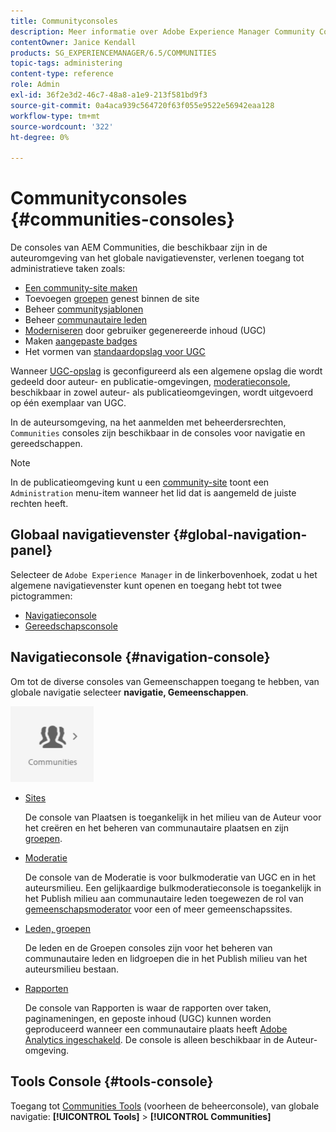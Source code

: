 ```yaml
---
title: Communityconsoles
description: Meer informatie over Adobe Experience Manager Community Consoles die beschikbaar zijn in de ontwerpomgeving vindt u in het wereldwijde navigatiepaneel.
contentOwner: Janice Kendall
products: SG_EXPERIENCEMANAGER/6.5/COMMUNITIES
topic-tags: administering
content-type: reference
role: Admin
exl-id: 36f2e3d2-46c7-48a8-a1e9-213f581bd9f3
source-git-commit: 0a4aca939c564720f63f055e9522e56942eaa128
workflow-type: tm+mt
source-wordcount: '322'
ht-degree: 0%

---
```


# Communityconsoles {#communities-consoles}

De consoles van AEM Communities, die beschikbaar zijn in de auteuromgeving van het globale navigatievenster, verlenen toegang tot administratieve taken zoals:

* [Een community-site maken](sites-console.md)
* Toevoegen [groepen](groups.md) genest binnen de site
* Beheer [communitysjablonen](sites.md)
* Beheer [communautaire leden](members.md)
* [Moderniseren](moderate-ugc.md) door gebruiker gegenereerde inhoud (UGC)
* Maken [aangepaste badges](badges.md)
* Het vormen van [standaardopslag voor UGC](srp-config.md)

Wanneer [UGC-opslag](working-with-srp.md) is geconfigureerd als een algemene opslag die wordt gedeeld door auteur- en publicatie-omgevingen, [moderatieconsole](moderation.md), beschikbaar in zowel auteur- als publicatieomgevingen, wordt uitgevoerd op één exemplaar van UGC.

In de auteursomgeving, na het aanmelden met beheerdersrechten, `Communities` consoles zijn beschikbaar in de consoles voor navigatie en gereedschappen.

>[!NOTE]
>
>In de publicatieomgeving kunt u een [community-site](sites-console.md) toont een `Administration` menu-item wanneer het lid dat is aangemeld de juiste rechten heeft.

## Globaal navigatievenster {#global-navigation-panel}

Selecteer de `Adobe Experience Manager` in de linkerbovenhoek, zodat u het algemene navigatievenster kunt openen en toegang hebt tot twee pictogrammen:

* [Navigatieconsole](#navigation-console)
* [Gereedschapsconsole](tools.md)

## Navigatieconsole {#navigation-console}

Om tot de diverse consoles van Gemeenschappen toegang te hebben, van globale navigatie selecteer **navigatie, Gemeenschappen**.

![gemeenschappen](assets/communities.png)

* [Sites](sites-console.md)

  De console van Plaatsen is toegankelijk in het milieu van de Auteur voor het creëren en het beheren van communautaire plaatsen en zijn [groepen](groups.md).

* [Moderatie](moderation.md)

  De console van de Moderatie is voor bulkmoderatie van UGC en in het auteursmilieu. Een gelijkaardige bulkmoderatieconsole is toegankelijk in het Publish milieu aan communautaire leden toegewezen de rol van [gemeenschapsmoderator](users.md#publishenvironmentusersandgroups) voor een of meer gemeenschapssites.

* [Leden, groepen](members.md)

  De leden en de Groepen consoles zijn voor het beheren van communautaire leden en lidgroepen die in het Publish milieu van het auteursmilieu bestaan.

* [Rapporten](reports.md)

  De console van Rapporten is waar de rapporten over taken, paginameningen, en geposte inhoud (UGC) kunnen worden geproduceerd wanneer een communautaire plaats heeft [Adobe Analytics ingeschakeld](sites-console.md#analytics). De console is alleen beschikbaar in de Auteur-omgeving.

## Tools Console {#tools-console}

Toegang tot [Communities Tools](tools.md) (voorheen de beheerconsole), van globale navigatie: **[!UICONTROL Tools]** > **[!UICONTROL Communities]**
